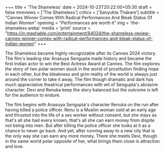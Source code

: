 +++
title = 'The Shameless'
date = 2024-10-23T20:22:00+05:30
draft = false
mreviews = ['The Shameless']
critics = ['Sanyukta Thakare']
subtitle = "Cannes Winner Comes With Radical Performances And Bleak Status Of Indian Women"
opening = "Performances are worth it"
img = 'the-shameless.webp'
media = 'print'
source = "https://in.mashable.com/entertainment/84024/the-shameless-review-cannes-winner-comes-with-radical-performances-and-bleak-status-of-indian-women"
+++

The Shameless became highly recognizable after its Cannes 2024 victory. The film's leading star Anasuya Sengupta made history and became the first Indian actor to win the Best Actress Award at Cannes. The film explores the story of two polar women stuck in the world of prostitution finding hope in each other, but the bleakness and grim reality of the world is always just around the corner to take it away. The film though dramatic and dark has much appreciative theatrical performances with wit of Sengupta's abrasive character. Devi and Renuka keep the story balanced but the outcome is left for the audience to endure.

The film begins with Anasuya Sengupta's character Renuka on the run after having killed a police officer. Renu is a Muslim woman sold at an early age and thrusted into the life of a sex worker without consent, but she stays as that's all she had every known, that's all she can earn money from dispite not being into men. But after killing the police officer she looks at it as a chance to never go back. And yet, after running away to a new city that is the only way she can earn any more money. There she meets Devi, though in the same world polar opposite of her, what brings them close is attraction and love.
